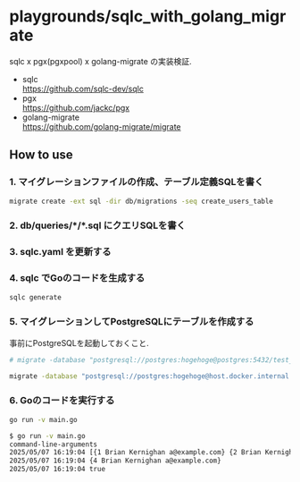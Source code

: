 # playgrounds/sqlc_with_golang_migrate

sqlc x pgx(pgxpool) x golang-migrate の実装検証.

* sqlc  
  https://github.com/sqlc-dev/sqlc
* pgx  
  https://github.com/jackc/pgx
* golang-migrate  
  https://github.com/golang-migrate/migrate

## How to use

### 1. マイグレーションファイルの作成、テーブル定義SQLを書く

```bash
migrate create -ext sql -dir db/migrations -seq create_users_table
```

### 2. db/queries/\*/\*.sql にクエリSQLを書く

### 3. sqlc.yaml を更新する

### 4. sqlc でGoのコードを生成する 

```bash
sqlc generate
```

### 5. マイグレーションしてPostgreSQLにテーブルを作成する

事前にPostgreSQLを起動しておくこと.

```bash
# migrate -database "postgresql://postgres:hogehoge@postgres:5432/test_db?sslmode=disable" -path db/migrations up

migrate -database "postgresql://postgres:hogehoge@host.docker.internal:5432/test_db?sslmode=disable" -path db/migrations up
```

### 6. Goのコードを実行する

```bash
go run -v main.go
```

```bash
$ go run -v main.go
command-line-arguments
2025/05/07 16:19:04 [{1 Brian Kernighan a@example.com} {2 Brian Kernighan a@example.com} {3 Brian Kernighan a@example.com}]
2025/05/07 16:19:04 {4 Brian Kernighan a@example.com}
2025/05/07 16:19:04 true
```
